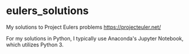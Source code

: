 # eulers_solutions
My solutions to Project Eulers problems https://projecteuler.net/

For my solutions in Python, I typically use Anaconda's Jupyter Notebook, which utilizes Python 3.
